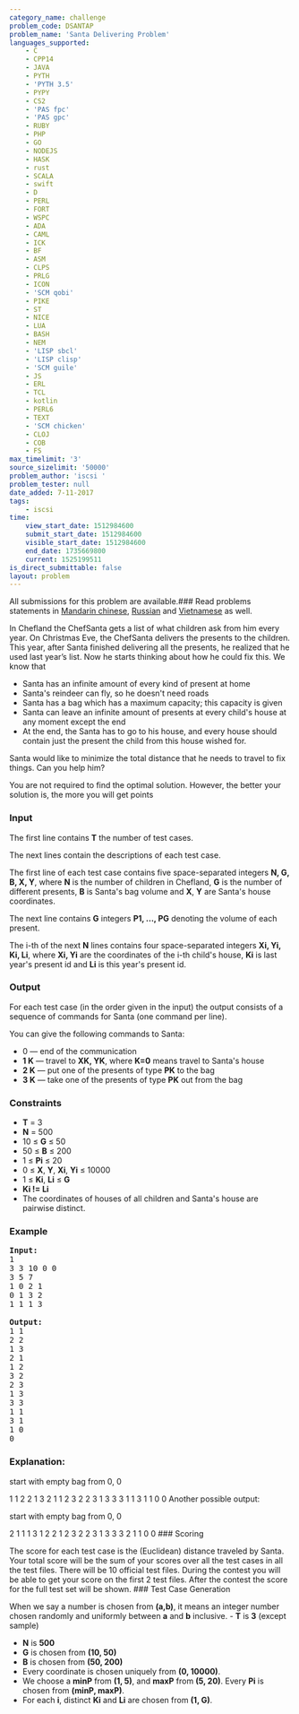 ```yaml
---
category_name: challenge
problem_code: DSANTAP
problem_name: 'Santa Delivering Problem'
languages_supported:
    - C
    - CPP14
    - JAVA
    - PYTH
    - 'PYTH 3.5'
    - PYPY
    - CS2
    - 'PAS fpc'
    - 'PAS gpc'
    - RUBY
    - PHP
    - GO
    - NODEJS
    - HASK
    - rust
    - SCALA
    - swift
    - D
    - PERL
    - FORT
    - WSPC
    - ADA
    - CAML
    - ICK
    - BF
    - ASM
    - CLPS
    - PRLG
    - ICON
    - 'SCM qobi'
    - PIKE
    - ST
    - NICE
    - LUA
    - BASH
    - NEM
    - 'LISP sbcl'
    - 'LISP clisp'
    - 'SCM guile'
    - JS
    - ERL
    - TCL
    - kotlin
    - PERL6
    - TEXT
    - 'SCM chicken'
    - CLOJ
    - COB
    - FS
max_timelimit: '3'
source_sizelimit: '50000'
problem_author: 'iscsi '
problem_tester: null
date_added: 7-11-2017
tags:
    - iscsi
time:
    view_start_date: 1512984600
    submit_start_date: 1512984600
    visible_start_date: 1512984600
    end_date: 1735669800
    current: 1525199511
is_direct_submittable: false
layout: problem
---
```

All submissions for this problem are available.### Read problems statements in [Mandarin chinese](http://www.codechef.com/download/translated/DEC17/mandarin/DSANTAP.pdf), [Russian](http://www.codechef.com/download/translated/DEC17/russian/DSANTAP.pdf) and [Vietnamese](http://www.codechef.com/download/translated/DEC17/vietnamese/DSANTAP.pdf) as well.

In Chefland the ChefSanta gets a list of what children ask from him every year. On Christmas Eve, the ChefSanta delivers the presents to the children. This year, after Santa finished delivering all the presents, he realized that he used last year’s list. Now he starts thinking about how he could fix this. We know that

- Santa has an infinite amount of every kind of present at home
- Santa's reindeer can fly, so he doesn't need roads
- Santa has a bag which has a maximum capacity; this capacity is given
- Santa can leave an infinite amount of presents at every child's house at any moment except the end
- At the end, the Santa has to go to his house, and every house should contain just the present the child from this house wished for.

Santa would like to minimize the total distance that he needs to travel to fix things. Can you help him?

You are not required to find the optimal solution. However, the better your solution is, the more you will get points

### Input

The first line contains **T** the number of test cases.

The next lines contain the descriptions of each test case.

The first line of each test case contains five space-separated integers **N, G, B, X, Y**, where **N** is the number of children in Chefland, **G** is the number of different presents, **B** is Santa's bag volume and **X**, **Y** are Santa's house coordinates.

The next line contains **G** integers **P1, ..., PG** denoting the volume of each present.

The i-th of the next **N** lines contains four space-separated integers **Xi, Yi, Ki, Li**, where **Xi, Yi** are the coordinates of the i-th child's house, **Ki** is last year's present id and **Li** is this year's present id.

### Output

For each test case (in the order given in the input) the output consists of a sequence of commands for Santa (one command per line).

You can give the following commands to Santa:

- 0 — end of the communication
- **1 K** — travel to **XK, YK**, where **K=0** means travel to Santa's house
- **2 K** — put one of the presents of type **PK** to the bag
- **3 K** — take one of the presents of type **PK** out from the bag

### Constraints

- **T** = 3
- **N** = 500
- 10 ≤ **G** ≤ 50
- 50 ≤ **B** ≤ 200
- 1 ≤ **Pi** ≤ 20
- 0 ≤ **X**, **Y**, **Xi**, **Yi**  ≤ 10000
- 1 ≤  **Ki**, **Li**  ≤ **G**
- **Ki != Li**
- The coordinates of houses of all children and Santa's house are pairwise distinct.

### Example

<pre><b>Input:</b>
1
3 3 10 0 0
3 5 7
1 0 2 1 
0 1 3 2
1 1 1 3

<b>Output:</b>
1 1
2 2
1 3
2 1
1 2
3 2
2 3
1 3
3 3
1 1
3 1
1 0
0
</pre>
### Explanation:

start with empty bag from 0, 0

1 1 2 2 1 3 2 1 1 2 3 2 2 3 1 3 3 3 1 1 3 1 1 0 0 
Another possible output:

start with empty bag from 0, 0

2 1 1 1 3 1 2 2 1 2 3 2 2 3 1 3 3 3 2 1 1 0 0 ### Scoring

The score for each test case is the (Euclidean) distance traveled by Santa. Your total score will be the sum of your scores over all the test cases in all the test files. There will be 10 official test files. During the contest you will be able to get your score on the first 2 test files. After the contest the score for the full test set will be shown. ### Test Case Generation

When we say a number is chosen from **(a,b)**, it means an integer number chosen randomly and uniformly between **a** and **b** inclusive. - **T** is **3** (except sample)
- **N** is **500**
- **G** is chosen from **(10, 50)**
- **B** is chosen from **(50, 200)**
- Every coordinate is chosen uniquely from **(0, 10000)**.
- We choose a **minP** from **(1, 5)**, and **maxP** from **(5, 20)**. Every **Pi** is chosen from **(minP, maxP)**.
- For each **i**, distinct  **Ki** and **Li**  are chosen from **(1, G)**.
